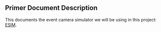## Primer Document Description
This documents the event camera simulator we will be using in this project: [ESIM](https://github.com/uzh-rpg/rpg_esim).
